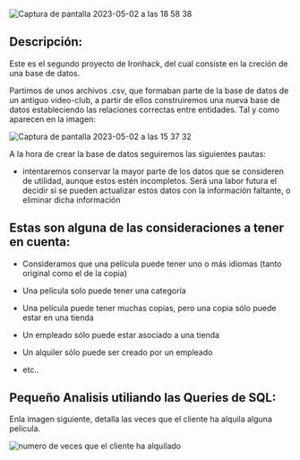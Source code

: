 

![Captura de pantalla 2023-05-02 a las 18 58 38](https://user-images.githubusercontent.com/125477881/235735442-76f28554-fa02-4c69-bafb-f1becf8df87b.png)



## Descripción:


Este es el segundo proyecto de Ironhack, del cual consiste en la creción de una base de datos. 

Partimos de unos archivos .csv, que formaban parte de la base de datos de un antiguo video-club, a partir de ellos construiremos una nueva base de datos estableciendo las relaciones correctas entre entidades. Tal y como aparecen en la imagen:


![Captura de pantalla 2023-05-02 a las 15 37 32](https://user-images.githubusercontent.com/125477881/235735838-ea5bb7a8-378b-46dc-824b-37ab88549813.png)





A la hora de crear la base de datos seguiremos las siguientes pautas:

* intentaremos conservar la mayor parte de los datos que se consideren de utilidad, aunque estos estén incompletos. Será una labor futura el decidir si se pueden actualizar estos datos con la información faltante, o eliminar dicha información

## Estas son alguna de las consideraciones a tener en cuenta:

- Consideramos que una película puede tener uno o más idiomas (tanto original como el de la copia)

- Una película solo puede tener una categoría

- Una película puede tener muchas copias, pero una copia sólo puede estar en una tienda

- Un empleado sólo puede estar asociado a una tienda

- Un alquiler sólo puede ser creado por un empleado

- etc.. 


## Pequeño Analisis utiliando las Queries de SQL:


Enla imagen siguiente, detalla las veces que el cliente ha alquila alguna pelicula. 

![numero de veces que el cliente ha alquilado](https://user-images.githubusercontent.com/125477881/235737798-3fc7c223-a106-4ee3-b128-bbc91fbac42a.png)

